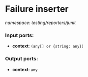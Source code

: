 # Failure inserter

_namespace: testing/reporters/junit_

### Input ports:

* __context__: ` (any[] or {string: any}) `

### Output ports:

* __context__: ` any `

